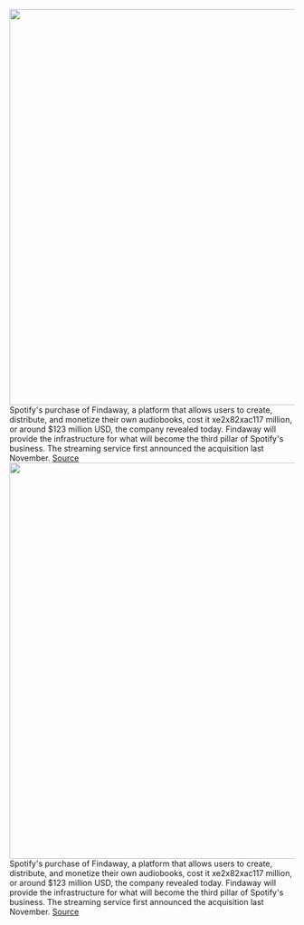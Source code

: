 <img src='https://cdn.vox-cdn.com/thumbor/blb_r1a1W1hjiXlsAMtKdWnyZHQ=/0x0:284x189/1200x800/filters:focal(127x61:171x105)/cdn.vox-cdn.com/uploads/chorus_image/image/71182723/findaway.0.jpg' width='700px' /><br/>
Spotify's purchase of Findaway, a platform that allows users to create, distribute, and monetize their own audiobooks, cost it xe2x82xac117 million, or around $123 million USD, the company revealed today. Findaway will provide the infrastructure for what will become the third pillar of Spotify's business. The streaming service first announced the acquisition last November.
<a href='https://www.theverge.com/2022/7/28/23280187/spotify-findaway-audiobook-podcasts-audible-amazon'> Source <a/><img src='https://cdn.vox-cdn.com/thumbor/blb_r1a1W1hjiXlsAMtKdWnyZHQ=/0x0:284x189/1200x800/filters:focal(127x61:171x105)/cdn.vox-cdn.com/uploads/chorus_image/image/71182723/findaway.0.jpg' width='700px' /><br/>
Spotify's purchase of Findaway, a platform that allows users to create, distribute, and monetize their own audiobooks, cost it xe2x82xac117 million, or around $123 million USD, the company revealed today. Findaway will provide the infrastructure for what will become the third pillar of Spotify's business. The streaming service first announced the acquisition last November.
<a href='https://www.theverge.com/2022/7/28/23280187/spotify-findaway-audiobook-podcasts-audible-amazon'> Source <a/>
